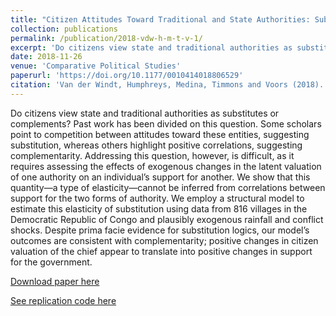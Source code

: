 ```yaml
---
title: "Citizen Attitudes Toward Traditional and State Authorities: Substitutes or Complements?"
collection: publications
permalink: /publication/2018-vdw-h-m-t-v-1/
excerpt: 'Do citizens view state and traditional authorities as substitutes or complements?'
date: 2018-11-26
venue: 'Comparative Political Studies'
paperurl: 'https://doi.org/10.1177/0010414018806529'
citation: 'Van der Windt, Humphreys, Medina, Timmons and Voors (2018). &quot;Citizen Attitudes Toward Traditional and State Authorities: Substitutes or Complements.&quot; <i>Comparative Political Studies 1</i>'
---
```


Do citizens view state and traditional authorities as substitutes or complements? Past work has been divided on this question. Some scholars point to competition between attitudes toward these entities, suggesting substitution, whereas others highlight positive correlations, suggesting complementarity. Addressing this question, however, is difficult, as it requires assessing the effects of exogenous changes in the latent valuation of one authority on an individual’s support for another. We show that this quantity—a type of elasticity—cannot be inferred from correlations between support for the two forms of authority. We employ a structural model to estimate this elasticity of substitution using data from 816 villages in the Democratic Republic of Congo and plausibly exogenous rainfall and conflict shocks. Despite prima facie evidence for substitution logics, our model’s outcomes are consistent with complementarity; positive changes in citizen valuation of the chief appear to translate into positive changes in support for the government.

[Download paper here](http://www.macartan.nyc/wp-content/uploads/2018/12/VDW-H-M-T-V_paper.pdf)

[See replication code here](http://www.macartan.nyc/methods/code/replication-vdw-h-m-t-v-2018/)

